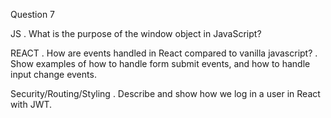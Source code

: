 Question 7

JS
. What is the purpose of the window object in JavaScript?

REACT
. How are events handled in React compared to vanilla javascript?
. Show examples of how to handle form submit events, and how to handle input change events.

Security/Routing/Styling
. Describe and show how we log in a user in React with JWT.